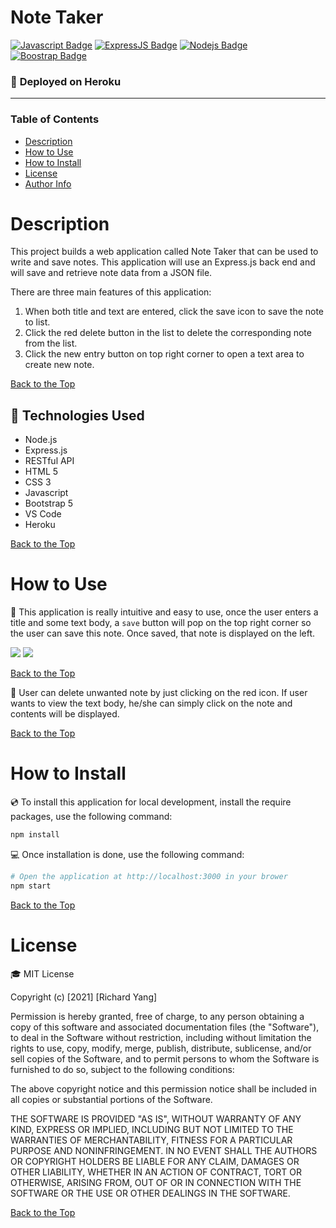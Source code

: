 # **Note Taker**

[![Javascript Badge](https://img.shields.io/badge/-Javascript-F0DB4F?style=for-the-badge&labelColor=black&logo=javascript&logoColor=F0DB4F)](#) [![ExpressJS Badge](https://img.shields.io/badge/-Express.JS-ff781f?style=for-the-badge&labelColor=black&logo=express&logoColor=FF781F)](#) [![Nodejs Badge](https://img.shields.io/badge/-Node.js-3C873A?style=for-the-badge&labelColor=black&logo=node.js&logoColor=3C873A)](#) [![Boostrap Badge](https://img.shields.io/badge/-bootstrap5-553c7b?style=for-the-badge&labelColor=black&logo=bootstrap&logoColor=553c7b)](#)

### :rocket: **Deployed on Heroku**



---

### **Table of Contents**

- [Description](#description)
- [How to Use](#how-to-use)
- [How to Install](#how-to-install)
- [License](#license)
- [Author Info](#author-info)

# Description

This project builds a web application called Note Taker that can be used to write and save notes. This application will use an Express.js back end and will save and retrieve note data from a JSON file.

There are three main features of this application:

1. When both title and text are entered, click the save icon to save the note to list.
2. Click the red delete button in the list to delete the corresponding note from the list.
3. Click the new entry button on top right corner to open a text area to create new note.

[Back to the Top](#note-taker)

## :wrench: **Technologies Used**

- Node.js
- Express.js
- RESTful API
- HTML 5
- CSS 3
- Javascript
- Bootstrap 5
- VS Code
- Heroku

[Back to the Top](#note-taker)

# How to Use

:crystal_ball: This application is really intuitive and easy to use, once the user enters a title and some text body, a `save` button will pop on the top right corner so the user can save this note. Once saved, that note is displayed on the left.

<img src="./assets/images/Express_Note_Taker_Test1.png">
<img src="./assets/images/Express_Note_Taker_Test2.png">

[Back to the Top](#note-taker)

:eyes: User can delete unwanted note by just clicking on the red icon. If user wants to view the text body, he/she can simply click on the note and contents will be displayed.


[Back to the Top](#note-taker)

# How to Install

:cd: To install this application for local development, install the require packages, use the following command:

```bash
npm install
```

:computer: Once installation is done, use the following command:

```bash
# Open the application at http://localhost:3000 in your brower
npm start
```

[Back to the Top](#note-taker)

# License

:mortar_board: MIT License

Copyright (c) [2021] [Richard Yang]

Permission is hereby granted, free of charge, to any person obtaining a copy of this software and associated documentation files (the "Software"), to deal in the Software without restriction, including without limitation the rights to use, copy, modify, merge, publish, distribute, sublicense, and/or sell copies of the Software, and to permit persons to whom the Software is furnished to do so, subject to the following conditions:

The above copyright notice and this permission notice shall be included in all copies or substantial portions of the Software.

THE SOFTWARE IS PROVIDED "AS IS", WITHOUT WARRANTY OF ANY KIND, EXPRESS OR IMPLIED, INCLUDING BUT NOT LIMITED TO THE WARRANTIES OF MERCHANTABILITY, FITNESS FOR A PARTICULAR PURPOSE AND NONINFRINGEMENT. IN NO EVENT SHALL THE AUTHORS OR COPYRIGHT HOLDERS BE LIABLE FOR ANY CLAIM, DAMAGES OR OTHER LIABILITY, WHETHER IN AN ACTION OF CONTRACT, TORT OR OTHERWISE, ARISING FROM, OUT OF OR IN CONNECTION WITH THE SOFTWARE OR THE USE OR OTHER DEALINGS IN THE SOFTWARE.

[Back to the Top](#note-taker)


